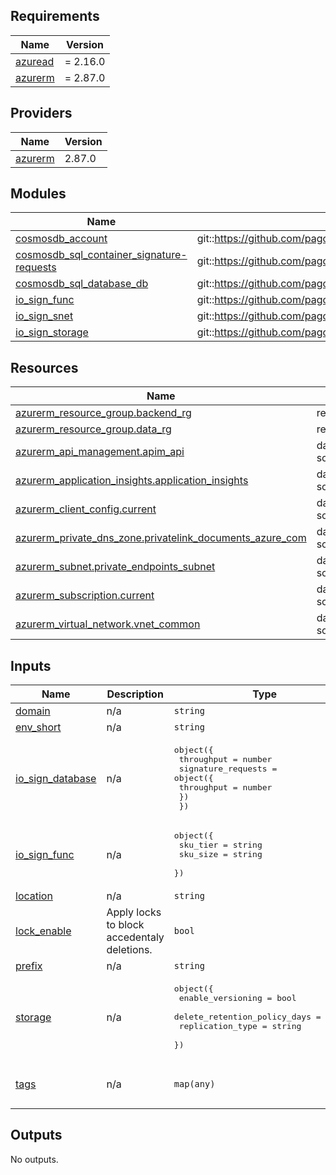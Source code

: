 <!-- markdownlint-disable -->
<!-- BEGINNING OF PRE-COMMIT-TERRAFORM DOCS HOOK -->
## Requirements

| Name | Version |
|------|---------|
| <a name="requirement_azuread"></a> [azuread](#requirement\_azuread) | = 2.16.0 |
| <a name="requirement_azurerm"></a> [azurerm](#requirement\_azurerm) | = 2.87.0 |

## Providers

| Name | Version |
|------|---------|
| <a name="provider_azurerm"></a> [azurerm](#provider\_azurerm) | 2.87.0 |

## Modules

| Name | Source | Version |
|------|--------|---------|
| <a name="module_cosmosdb_account"></a> [cosmosdb\_account](#module\_cosmosdb\_account) | git::https://github.com/pagopa/azurerm.git//cosmosdb_account | v2.13.1 |
| <a name="module_cosmosdb_sql_container_signature-requests"></a> [cosmosdb\_sql\_container\_signature-requests](#module\_cosmosdb\_sql\_container\_signature-requests) | git::https://github.com/pagopa/azurerm.git//cosmosdb_sql_container | v2.13.1 |
| <a name="module_cosmosdb_sql_database_db"></a> [cosmosdb\_sql\_database\_db](#module\_cosmosdb\_sql\_database\_db) | git::https://github.com/pagopa/azurerm.git//cosmosdb_sql_database | v2.13.1 |
| <a name="module_io_sign_func"></a> [io\_sign\_func](#module\_io\_sign\_func) | git::https://github.com/pagopa/azurerm.git//function_app | v2.13.1 |
| <a name="module_io_sign_snet"></a> [io\_sign\_snet](#module\_io\_sign\_snet) | git::https://github.com/pagopa/azurerm.git//subnet | v2.13.1 |
| <a name="module_io_sign_storage"></a> [io\_sign\_storage](#module\_io\_sign\_storage) | git::https://github.com/pagopa/azurerm.git//storage_account | v2.13.1 |

## Resources

| Name | Type |
|------|------|
| [azurerm_resource_group.backend_rg](https://registry.terraform.io/providers/hashicorp/azurerm/2.87.0/docs/resources/resource_group) | resource |
| [azurerm_resource_group.data_rg](https://registry.terraform.io/providers/hashicorp/azurerm/2.87.0/docs/resources/resource_group) | resource |
| [azurerm_api_management.apim_api](https://registry.terraform.io/providers/hashicorp/azurerm/2.87.0/docs/data-sources/api_management) | data source |
| [azurerm_application_insights.application_insights](https://registry.terraform.io/providers/hashicorp/azurerm/2.87.0/docs/data-sources/application_insights) | data source |
| [azurerm_client_config.current](https://registry.terraform.io/providers/hashicorp/azurerm/2.87.0/docs/data-sources/client_config) | data source |
| [azurerm_private_dns_zone.privatelink_documents_azure_com](https://registry.terraform.io/providers/hashicorp/azurerm/2.87.0/docs/data-sources/private_dns_zone) | data source |
| [azurerm_subnet.private_endpoints_subnet](https://registry.terraform.io/providers/hashicorp/azurerm/2.87.0/docs/data-sources/subnet) | data source |
| [azurerm_subscription.current](https://registry.terraform.io/providers/hashicorp/azurerm/2.87.0/docs/data-sources/subscription) | data source |
| [azurerm_virtual_network.vnet_common](https://registry.terraform.io/providers/hashicorp/azurerm/2.87.0/docs/data-sources/virtual_network) | data source |

## Inputs

| Name | Description | Type | Default | Required |
|------|-------------|------|---------|:--------:|
| <a name="input_domain"></a> [domain](#input\_domain) | n/a | `string` | n/a | yes |
| <a name="input_env_short"></a> [env\_short](#input\_env\_short) | n/a | `string` | n/a | yes |
| <a name="input_io_sign_database"></a> [io\_sign\_database](#input\_io\_sign\_database) | n/a | <pre>object({<br>    throughput = number<br>    signature_requests = object({<br>      throughput = number<br>    })<br>  })</pre> | <pre>{<br>  "signature_requests": {<br>    "throughput": 400<br>  },<br>  "throughput": 800<br>}</pre> | no |
| <a name="input_io_sign_func"></a> [io\_sign\_func](#input\_io\_sign\_func) | n/a | <pre>object({<br>    sku_tier = string<br>    sku_size = string<br>  })</pre> | <pre>{<br>  "sku_size": "B1",<br>  "sku_tier": "Basic"<br>}</pre> | no |
| <a name="input_location"></a> [location](#input\_location) | n/a | `string` | n/a | yes |
| <a name="input_lock_enable"></a> [lock\_enable](#input\_lock\_enable) | Apply locks to block accedentaly deletions. | `bool` | `false` | no |
| <a name="input_prefix"></a> [prefix](#input\_prefix) | n/a | `string` | n/a | yes |
| <a name="input_storage"></a> [storage](#input\_storage) | n/a | <pre>object({<br>    enable_versioning            = bool<br>    delete_retention_policy_days = number<br>    replication_type             = string<br>  })</pre> | <pre>{<br>  "delete_retention_policy_days": 15,<br>  "enable_versioning": false,<br>  "replication_type": "ZRS"<br>}</pre> | no |
| <a name="input_tags"></a> [tags](#input\_tags) | n/a | `map(any)` | <pre>{<br>  "CreatedBy": "Terraform"<br>}</pre> | no |

## Outputs

No outputs.
<!-- END OF PRE-COMMIT-TERRAFORM DOCS HOOK -->
